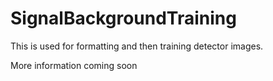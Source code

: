 # SignalBackgroundTraining
This is used for formatting and then training detector images. 

More information coming soon
